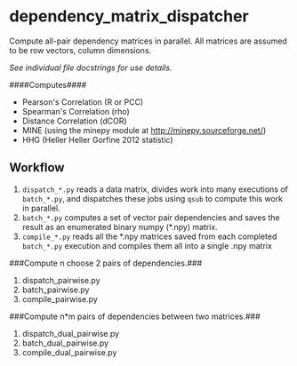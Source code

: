 dependency_matrix_dispatcher
============================
Compute all-pair dependency matrices in parallel.
All matrices are assumed to be row vectors, column dimensions.

*See individual file docstrings for use details.*

####Computes####
* Pearson's Correlation (R or PCC)
* Spearman's Correlation (rho)
* Distance Correlation (dCOR)
* MINE (using the minepy module at http://minepy.sourceforge.net/)
* HHG (Heller Heller Gorfine 2012 statistic)

Workflow
--------

1. `dispatch_*.py` reads a data matrix, divides work into many executions of `batch_*.py`,
and dispatches these jobs using `qsub` to compute this work in parallel.
2. `batch_*.py` computes a set of vector pair dependencies and saves the result as an
enumerated binary numpy (*.npy) matrix.
3. `compile_*.py` reads all the *.npy matrices saved from each completed `batch_*.py`
execution and compiles them all into a single .npy matrix


###Compute n choose 2 pairs of dependencies.###

1. dispatch_pairwise.py
2. batch_pairwise.py
3. compile_pairwise.py

###Compute n*m pairs of dependencies between two matrices.###

1. dispatch_dual_pairwise.py
2. batch_dual_pairwise.py
3. compile_dual_pairwise.py

